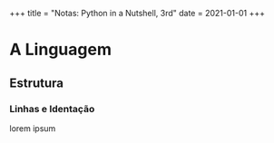 +++
title = "Notas: Python in a Nutshell, 3rd"
date = 2021-01-01
+++

# A Linguagem

## Estrutura

### Linhas e Identação

lorem ipsum